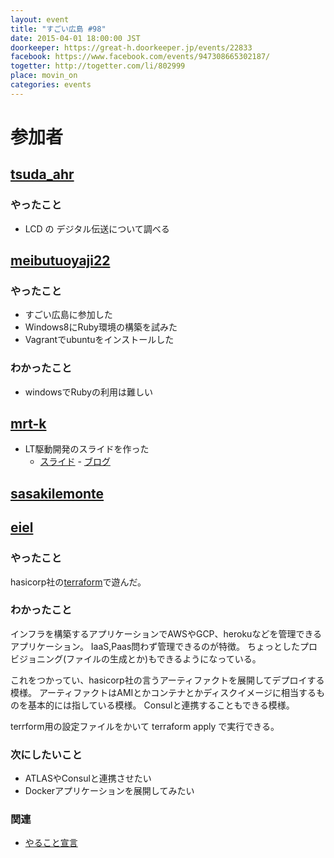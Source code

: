 ```yaml
---
layout: event
title: "すごい広島 #98"
date: 2015-04-01 18:00:00 JST
doorkeeper: https://great-h.doorkeeper.jp/events/22833
facebook: https://www.facebook.com/events/947308665302187/
togetter: http://togetter.com/li/802999
place: movin_on
categories: events
---
```


# 参加者

## [tsuda_ahr](https://github.com/great-h/great-h.github.io/issues/1596)

### やったこと

* LCD の デジタル伝送について調べる

## [meibutuoyaji22](https://github.com/meibutuoyaji22)

### やったこと

* すごい広島に参加した
* Windows8にRuby環境の構築を試みた
* Vagrantでubuntuをインストールした

### わかったこと

* windowsでRubyの利用は難しい


## [mrt-k](https://github.com/mrt-k)

* LT駆動開発のスライドを作った
    * [スライド](https://mrt-k.github.io/slides/ltdd/13/#/) - [ブログ](https://mrt-k.github.io/lt/2015/04/04/LT%E9%A7%86%E5%8B%95%E9%96%8B%E7%99%BA13%E3%81%A7Tor%E3%81%AB%E3%81%8A%E3%81%91%E3%82%8BFingerprint-Attack%E3%81%AB%E3%81%A4%E3%81%84%E3%81%A6%E8%A9%B1%E3%81%97%E3%81%9F/)

## [sasakilemonte](https://github.com/sasakilemonte)


## [eiel](http://eiel.info)

### やったこと

hasicorp社の[terraform](https://www.terraform.io/)で遊んだ。

### わかったこと

インフラを構築するアプリケーションでAWSやGCP、herokuなどを管理できるアプリケーション。
IaaS,Paas問わず管理できるのが特徴。
ちょっとしたプロビジョニング(ファイルの生成とか)もできるようになっている。

これをつかってい、hasicorp社の言うアーティファクトを展開してデプロイする模様。
アーティファクトはAMIとかコンテナとかディスクイメージに相当するものを基本的には指している模様。
Consulと連携することもできる模様。

terrform用の設定ファイルをかいて terraform apply で実行できる。

### 次にしたいこと

* ATLASやConsulと連携させたい
* Dockerアプリケーションを展開してみたい

### 関連

* [やること宣言](https://github.com/great-h/great-h.github.io/issues/1594)
